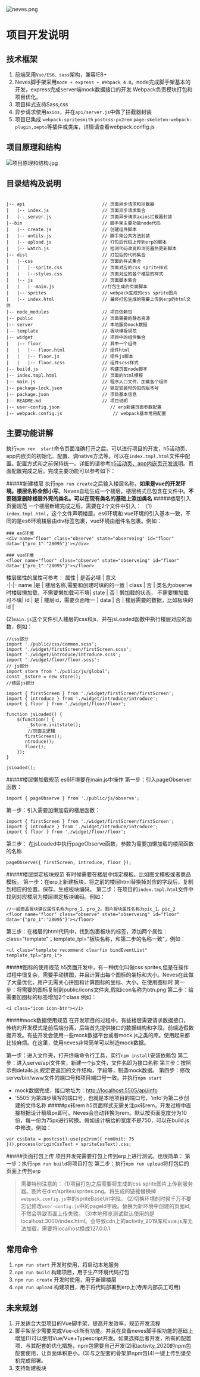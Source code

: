 ![neves.png](https://upload-images.jianshu.io/upload_images/18616547-5e8e093dae6a42a9.png?imageMogr2/auto-orient/strip%7CimageView2/2/w/1240)
# 项目开发说明
## 技术框架
1. 前端采用`Vue/ES6、sass`架构，兼容IE8+
2. Neves脚手架采用`node + express + Webpack 4.0`。node完成脚手架基本的开发，express完成server端mock数据接口的开发.Webpack负责模块打包和项目优化。
3. 项目样式支持Sass,css
5. 异步请求使用`axios`，并在`api/server.js`中做了拦截器封装
6. 项目已集成 `webpack-spritesmith` `postcss-px2rem` `page-skeleton-webpack-plugin,zepto`等插件或类库，详情请查看webpack.config.js

## 项目原理和结构
![项目原理和结构.jpg](https://upload-images.jianshu.io/upload_images/18616547-a08dfb2a9b0f82b3.jpg?imageMogr2/auto-orient/strip%7CimageView2/2/w/1240)


## 目录结构及说明

```

|-- api                             // 页面异步请求和拦截器
|   |-- index.js                    // 页面异步请求集合
|   |-- server.js                   // 页面异步请求axios拦截器封装
|--bin                              // 脚手架主要功能node代码
|   |-- create.js                   // 创建组件脚本
|   |-- untils.js                   // 脚手架公共方法封装
|   |-- upload.js                   // 打包后代码上传到erp的脚本
|   |-- watch.js                    // 检测代码改变和浏览器热更新脚本
|-- dist                            // 打包后的代码集合
|   |--css                          // 页面的样式集合
|   |   |--sprite.css               // 页面对应的css sprite样式
|   |   |--styles.css               // 页面对应的各个楼层的样式
|   |-- js                          // 页面脚本集合
|   |   |--main.js                  //打包生成的页面脚本
|   |-- sprites                     // webpack生成的css sprite图片
|   |-- index.html                  // 最终打包生成的需要上传到erp的html文件
|-- node_modules                    // 项目依赖包
|-- public                          // 页面需要的静态资源
|-- server                          // 本地服务mock数据
|-- template                        // 板块模板规范
|-- widget                          // 项目中的组件集合
|   |-- floor                       // 其中一个组件
|   |   |-- floor.html              // 组件html
|   |   |-- floor.js                // 组件js脚本
|   |   |-- floor.scss              // 组件scss样式
|-- build.js                        // 构建页面node脚本
|-- index.tmpl.html                 // 页面的html模板
|-- main.js                         // 程序入口文件，加载各个组件
|-- package-lock.json               // 锁定安装时的包的版本号
|-- package.json                    // 项目基本信息
|-- README.md                       // 项目说明
|-- user-config.json                   // erp新建页面参数配置
|-- webpack.config.js                   // webpack基本常用配置

```
## 主要功能讲解
执行`npm ren  start`命令页面准确打开之后。可以进行项目的开发，h5活动页、app内嵌页的初始化、配置、调native方法等。可以在`index.tmpl.html`文件中配置。配置方式和之前保持统一。详细的请参考[h5活动页、app内嵌页开发说明](http://gitlab.secoo.com:8090/H5/h5_arsenal/h5_arsenal)。页面配置完成之后。完成主要功能可以参考如下：

#####新建楼层
执行`npm run create`之后输入楼层名称，**如果是vue的开发环境。楼层名称全部小写**。Neves自动生成一个楼层。楼层格式已包含在文件中。**不要随意删除楼层外壳的类名。可以在现有类名的基础上添加类名**
#####楼层引入页面规范
一个楼层新建完成之后，需要在2个文件中引入：
（1）`index.tmpl.html`，这个文件声明楼层。es6环境和 vue环境的引入基本一致，不同的是es6环境楼层由div标签包裹，vue环境由组件名包裹。例如：
```
### es6环境
<div name="floor" class="observe" state="observeing" id="floor" data='{"pro_1":"28095"}'></div>

### vue环境
<floor name="floor" class="observe" state="observeing" id="floor" data='{"pro_1":"28095"}'></floor>
```
楼层属性的属性可参考：
属性 | 是否必填 |  意义  
-|-|-
name |是 | 楼层名称,需要和创建时填的的一致 |
class | 否 | 类名为observe时楼层懒加载，不需要懒加载可不填|
state | 否 | 懒加载的状态， 不需要懒加载可不填|
id | 是 | 楼层id，需要页面唯一 |
data | 否 | 楼层需要的数据，比如板块的id |

(2)`main.js`这个文件引入楼层的css和js，并在jsLoaded函数中执行楼层对应的函数，例如：
```
//css部分
import './public/css/common.scss';
import './widget/firstScreen/firstScreen.scss';
import './widget/introduce/introduce.scss';
import './widget/floor/floor.scss';
// js部分
import store from './public/js/global';
const _$store = new store();
//楼层js部分

import { firstScreen } from './widget/firstScreen/firstScreen';
import { introduce } from './widget/introduce/introduce';
import { floor } from './widget/floor/floor';

function jsLoaded() {
    $(function() {
        _$store.initstate();
        //页面主逻辑
       firstScreen();
       ntroduce();
       floor();
    });
}

jsLoaded();
```
#####楼层懒加载规范
es6环境要在main.js中操作
第一步：引入pageObserver函数：
```
import { pageObserve } from './public/js/observe';
```
第一步：引入需要加懒加载的楼层函数：
```
import { firstScreen } from './widget/firstScreen/firstScreen';
import { introduce } from './widget/introduce/introduce';
import { floor } from './widget/floor/floor';
```
第三步： 在jsLoaded中执行pageObserve函数，参数为需要加懒加载的楼层函数的名称

```
pageObserve({ firstScreen, introduce, floor });
```
#####楼层绑定板块规范
有时候需要在楼层中绑定模板。比如图文模板或者商品模板。
第一步：在erp上新建板块，将之前的楼层html替换掉对应的字段后，复制到相应的位置。保存。生成板块编码。
第二步：在项目的`index.tmpl.html`文件中找到对应楼层为楼层绑定板块编码。例如：
```
//一般商品板块建议属性名称为pro_1、pro_2。图片板块属性名称为pic_1、pic_2
<floor name="floor" class="observe" state="observeing" id="floor" data='{"pro_1":"28095"}'></floor>
```
第三步：在楼层的html代码中，找到包裹板块的标签，添加两个属性：class="template"；template_tpl="板块名称，和第二步的名称一致"，例如：
```
<ul class="template recommend clearfix bindEventList" template_tpl="pro_1">

```
#####图标的使用规范
h5页面开发中，有一种优化叫做css sprites,但是在操作过程中很复杂，需要手动拼图，并且计算出每个图标的坐标和大小。Neves在此做了大量优化，用户无需关心拼图和计算图标的坐标、大小。在使用图标时
第一步：将需要的图标复制到public/icons文件夹,假如icon名称为btn.png
第二步：给需要加图标的标签增加2个class:例如：
```
<i class="icon icon-btn"></i>
```
#####mock数据使用规范
在开发项目的过程中，有些楼层需要请求数据接口，传统的开发模式是前后端分离，后端首先提供接口的数据结构和字段。前端造假数据开发。有些开发会使用一些mock数据平台或者mock.js之类的库。使用起来都比较麻烦。在这里，使用neves非常简单可以制造mock数据。

第一步：进入文件夹，打开终端命令行工具，实行`npm install`安装依赖包
第二步：进入serve/api文件夹，新建一个js文件，文件名即为接口名称
第三步：按照示例details.js,规定要返回的文件结构，字段等，制造mock数据。
第四步：修改serve/bin/www文件的端口号和项目端口号一致。并执行`npm start`

- mock数据完成，接口地址为：[http://localhost:5505/api/info](http://localhost:5505/api/info)
- '5505'为第四步填写的端口号，也就是本地项目的端口号，'info'为第二步创建的文件名称
#####px转rem
h5页面样式无需关注px转rem。开发过程中直接根据设计稿填px即可。Neves会自动转换为rem。默认按页面宽度分为10份，每一份为75px进行转换。假如设计稿给的宽度不是750，可以在build.js中修改。例如：
```
var cssData = postcss().use(px2rem({ remUnit: 75 })).process(originCssText + spriteCssText).css;
```
#####页面打包上传
项目开发完需要打包上传到erp上进行测试。也很简单：
第一步：执行`npm run build`将项目打包
第二步：执行`npm run upload`将打包后的页面上传到erp
>  需要特别注意的：
(1)项目打包之后需要将生成的css sprite图片上传到服务器。图片在dist/sprites/sprites.png。将生成的链接替换掉`webpack.config.js`中的spriteBaseUrl字段。
 (2)切换环境的时候千万不要忘记修改`user-config.js`中的pageId字段。替换为新环境中创建的页面id,不然会导致页面上传失败。
 (3)本地预览测试默认使用的是localhost:3000/index.html。会导致cdn上的activity_2019库和vue.js库无法加载，需要将localhost换成127.0.0.1

## 常用命令
1. `npm run start` 开发时使用，将启动本地服务
2. `npm run build` 构建项目，用于生产环境代码打包
3. `npm run create` 开发时使用，用于新建楼层
4. `npm run upload` 构建项目，用于将代码部署到erp上(寺库内部员工可用)

## 未来规划
1. 开发适合大型项目的Vue脚手架，提高开发效率，规范开发流程
2. 脚手架至少需要完成Vue-cli所有功能。并且在具备neves脚手架功能的基础上增加(1)可以使用Vue/Vue+Typescript开发。如果选择后者开发，所有的配置项、与其配套的优化措施，npm包需要自己开发(2)和activity_2020的npm包配套使用，让页面体积更小。(3)与之配套的骨架屏npm包(4)一键上传到堡垒机完成部署。
3. 支持新建板块